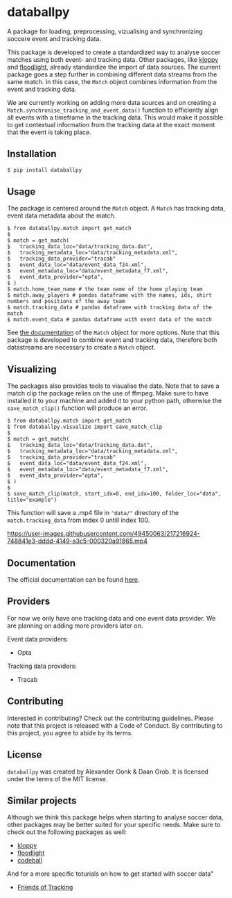 # databallpy

A package for loading, preprocessing, vizualising and synchronizing soccere event and tracking data.

This package is developed to create a standardized way to analyse soccer matches using both event- and tracking data. Other packages, like [kloppy](https://github.com/PySport/kloppy) and [floodlight](https://github.com/floodlight-sports/floodlight), already standardize the import of data sources. The current package goes a step further in combining different data streams from the same match. In this case, the `Match` object combines information from the event and tracking data.

We are currently working on adding more data sources and on creating a `Match.synchronise_tracking_and_event_data()` function to efficiently align all events with a timeframe in the tracking data. This would make it possible to get contextual information from the tracking data at the exact moment that the event is taking place.

## Installation

```bash
$ pip install databallpy
```

## Usage

The package is centered around the `Match` object. A `Match` has tracking data, event data metadata about the match.

```console
$ from databallpy.match import get_match
$
$ match = get_match(
$   tracking_data_loc="data/tracking_data.dat",
$   tracking_metadata_loc="data/tracking_metadata.xml",
$   tracking_data_provider="tracab"
$   event_data_loc="data/event_data_f24.xml",
$   event_metadata_loc="data/event_metadata_f7.xml",
$   event_data_provider="opta",
$ )
$ match.home_team_name # the team name of the home playing team
$ match.away_players # pandas dataframe with the names, ids, shirt numbers and positions of the away team
$ match.tracking_data # pandas dataframe with tracking data of the match
$ match.event_data # pandas dataframe with event data of the match
```

See [the documentation](https://databallpy.readthedocs.io/en/latest/autoapi/databallpy/match/index.html) of the `Match` object for more options. Note that this package is developed to combine event and tracking data, therefore both datastreams are necessary to create a `Match` object.

## Visualizing

The packages also provides tools to visualise the data. Note that to save a match clip the package relies on the use of ffmpeg. Make sure to have installed it to your machine and added it to your python path, otherwise the `save_match_clip()` function will produce an error.

```console
$ from databallpy.match import get_match
$ from databallpy.visualize import save_match_clip
$
$ match = get_match(
$   tracking_data_loc="data/tracking_data.dat",
$   tracking_metadata_loc="data/tracking_metadata.xml",
$   tracking_data_provider="tracab"
$   event_data_loc="data/event_data_f24.xml",
$   event_metadata_loc="data/event_metadata_f7.xml",
$   event_data_provider="opta",
$ )
$
$ save_match_clip(match, start_idx=0, end_idx=100, folder_loc="data", title="example")
```

This function will save a .mp4 file in `"data/"` directory of the `match.tracking_data` from index 0 untill index 100.

https://user-images.githubusercontent.com/49450063/217216924-748841e3-dddd-4149-a3c5-000320a91865.mp4

## Documentation

The official documentation can be found [here](https://databallpy.readthedocs.io/en/latest/autoapi/databallpy/index.html).

## Providers

For now we only have one tracking data and one event data provider. We are planning on adding more providers later on.

Event data providers:
- Opta

Tracking data providers:
- Tracab

## Contributing

Interested in contributing? Check out the contributing guidelines. Please note that this project is released with a Code of Conduct. By contributing to this project, you agree to abide by its terms.

## License

`databallpy` was created by Alexander Oonk & Daan Grob. It is licensed under the terms of the MIT license.

## Similar projects

Although we think this package helps when starting to analyse soccer data, other packages may be better suited for your specific needs. Make sure to check out the following packages as well:
- [kloppy](https://github.com/PySport/kloppy)
- [floodlight](https://github.com/floodlight-sports/floodlight)
- [codeball](https://github.com/metrica-sports/codeball)

And for a more specific toturials on how to get started with soccer data"
- [Friends of Tracking](https://github.com/Friends-of-Tracking-Data-FoTD)



